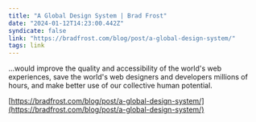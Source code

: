 ```yaml
---
title: "A Global Design System | Brad Frost"
date: "2024-01-12T14:23:00.442Z"
syndicate: false
link: "https://bradfrost.com/blog/post/a-global-design-system/"
tags: link
---
```


...would improve the quality and accessibility of the world's web experiences, save the world's web designers and developers millions of hours, and make better use of our collective human potential.

[https://bradfrost.com/blog/post/a-global-design-system/](https://bradfrost.com/blog/post/a-global-design-system/)